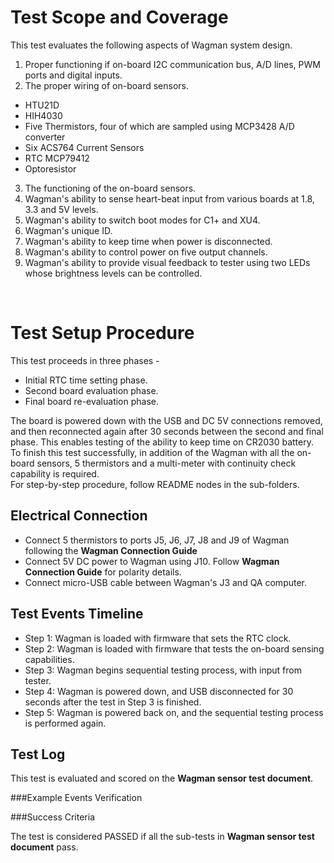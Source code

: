 # Test Scope and Coverage

This test evaluates the following aspects of Wagman system design. </br>
1. Proper functioning if on-board I2C communication bus, A/D lines, PWM ports and digital inputs. </br>
2. The proper wiring of on-board sensors.</br>
* HTU21D </br>
* HIH4030 </br>
* Five Thermistors, four of which are sampled using MCP3428 A/D converter </br>
* Six ACS764 Current Sensors </br>
* RTC MCP79412 </br>
* Optoresistor
3. The functioning of the on-board sensors.</br>
4. Wagman's ability to sense heart-beat input from various boards at 1.8, 3.3 and 5V levels.</br>
5. Wagman's ability to switch boot modes for C1+ and XU4.</br>
6. Wagman's unique ID. </br>
7. Wagman's ability to keep time when power is disconnected. </br>
8. Wagman's ability to control power on five output channels. </br>
9. Wagman's ability to provide visual feedback to tester using two LEDs whose brightness levels can be controlled. </br>
</br>

# Test Setup Procedure

This test proceeds in three phases - </br>
* Initial RTC time setting phase.
* Second board evaluation phase.
* Final board re-evaluation phase.

The board is powered down with the USB and DC 5V connections removed, and then reconnected again
after 30 seconds between the second and final phase. This enables testing of the ability to keep
time on CR2030 battery.
</br>
To finish this test successfully, in addition of the Wagman with all the on-board sensors, 5 thermistors
and a multi-meter with continuity check capability is required.
</br>
For step-by-step procedure, follow README nodes in the sub-folders.

## Electrical Connection
*  Connect 5 thermistors to ports J5, J6, J7, J8 and J9 of Wagman following the __Wagman Connection Guide__
*  Connect 5V DC power to Wagman using J10. Follow __Wagman Connection Guide__ for polarity details.
*  Connect micro-USB cable between Wagman's J3 and QA computer.

## Test Events Timeline
* Step 1: Wagman is loaded with firmware that sets the RTC clock.
* Step 2: Wagman is loaded with firmware that tests the on-board sensing capabilities.
* Step 3: Wagman begins sequential testing process, with input from tester.
* Step 4: Wagman is powered down, and USB disconnected for 30 seconds after the test in Step 3 is finished.
* Step 5: Wagman is powered back on, and the sequential testing process is performed again.

## Test Log

This test is evaluated and scored on the __Wagman sensor test document__.

###Example Events Verification

###Success Criteria

The test is considered PASSED if all the sub-tests in __Wagman sensor test document__ pass.

